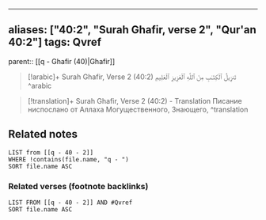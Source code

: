 
---
aliases: ["40:2", "Surah Ghafir, verse 2", "Qur'an 40:2"]
tags: Qvref
---

parent:: [[q - Ghafir (40)|Ghafir]]

> [!arabic]+ Surah Ghafir, Verse 2 (40:2)
> <span class="quran-arabic">تَنزِيلُ ٱلْكِتَـٰبِ مِنَ ٱللَّهِ ٱلْعَزِيزِ ٱلْعَلِيمِ</span>
^arabic

> [!translation]+ Surah Ghafir, Verse 2 (40:2) - Translation
> Писание ниспослано от Аллаха Могущественного, Знающего,
^translation



## Related notes
```dataview
LIST from [[q - 40 - 2]]
WHERE !contains(file.name, "q - ")
SORT file.name ASC
```

### Related verses (footnote backlinks)
```dataview
LIST FROM [[q - 40 - 2]] AND #Qvref
SORT file.name ASC
```

